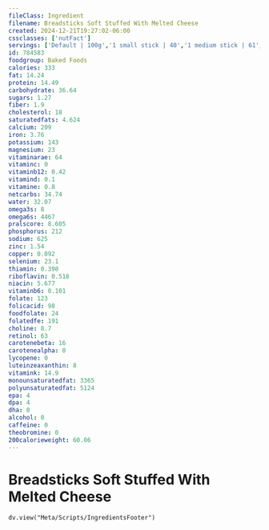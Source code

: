 ```yaml
---
fileClass: Ingredient
filename: Breadsticks Soft Stuffed With Melted Cheese
created: 2024-12-21T19:27:02-06:00
cssclasses: ['nutFact']
servings: ['Default | 100g','1 small stick | 40','1 medium stick | 61','1 large stick | 77']
id: 784583
foodgroup: Baked Foods
calories: 333
fat: 14.24
protein: 14.49
carbohydrate: 36.64
sugars: 1.27
fiber: 1.9
cholesterol: 18
saturatedfats: 4.624
calcium: 209
iron: 3.76
potassium: 143
magnesium: 23
vitaminarae: 64
vitaminc: 0
vitaminb12: 0.42
vitamind: 0.1
vitamine: 0.8
netcarbs: 34.74
water: 32.07
omega3s: 8
omega6s: 4467
pralscore: 8.605
phosphorus: 212
sodium: 625
zinc: 1.54
copper: 0.092
selenium: 23.1
thiamin: 0.398
riboflavin: 0.518
niacin: 5.677
vitaminb6: 0.101
folate: 123
folicacid: 98
foodfolate: 24
folatedfe: 191
choline: 8.7
retinol: 63
carotenebeta: 16
carotenealpha: 0
lycopene: 0
luteinzeaxanthin: 8
vitamink: 14.9
monounsaturatedfat: 3365
polyunsaturatedfat: 5124
epa: 4
dpa: 4
dha: 0
alcohol: 0
caffeine: 0
theobromine: 0
200calorieweight: 60.06
---
```


# Breadsticks Soft Stuffed With Melted Cheese

```dataviewjs
dv.view("Meta/Scripts/IngredientsFooter")
```